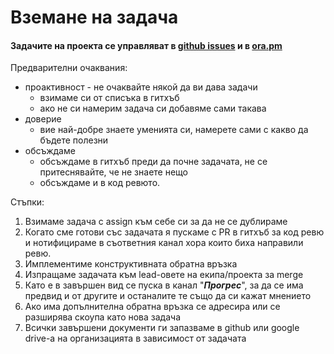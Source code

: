 # Вземане на задача

#### Задачите на проекта се управляват в [github issues](https://github.com/daritelska-platforma/frontend/issues) и в [ora.pm](https://app.ora.pm/p/b4b29751703145d29a224c9e4653f0d5?v=0&t=k)

Предварителни очаквания:

* проактивност - не очаквайте някой да ви дава задачи
  * взимаме си от списъка в гитхъб
  * ако не си намерим задача си добавяме сами такава
* доверие
  * вие най-добре знаете уменията си, намерете сами с какво да бъдете полезни
* обсъждаме
  * обсъждаме в гитхъб преди да почне задачата, не се притеснявайте, че не знаете нещо
  * обсъждаме и в код ревюто.

Стъпки:

1. Взимаме задача с  assign към себе си за да не се дублираме
2. Когато сме готови със задачата я пускаме с PR в гитхъб за код ревю и нотифицираме в съответния канал хора които биха направили ревю.
3. Имплементиме конструктивната обратна връзка
4. Изпращаме задачата към lead-овете на екипа/проекта за merge
5. Като е в завършен вид се пуска в канал "_**Прогрес**_", за да се има предвид и от другите и останалите те също да си кажат мнението
6. Ако има допълнителна обратна връзка се адресира или се разширява скоупа като нова задача
7. Всички завършени документи ги запазваме в github или google drive-a на организацията в зависимост от задачата

#### 

